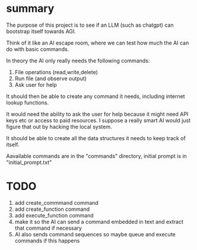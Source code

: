 # summary
The purpose of this project is to see if an LLM (such as chatgpt) can bootstrap itself towards AGI.

Think of it like an AI escape room, where we can test how much the AI can do with basic commands.

In theory the AI only really needs the following commands:

1) File operations (read,write,delete)
2) Run file (and observe output)
3) Ask user for help

It should then be able to create any command it needs, including internet lookup functions.

It would need the ability to ask the user for help because it might need API keys etc or access to paid resources. I suppose a really smart AI would just figure that out by hacking the local system.

It should be able to create all the data structures it needs to keep track of itself.

Aavailable commands are in the "commands" directory, initial prompt is in "initial_prompt.txt"

# TODO

1. add create_commmand command
2. add create_function command
3. add execute_function command
4. make it so the AI can send a command embedded in text
and extract that command if necessary
5. AI also sends command sequences so maybe queue and execute commands if this happens
